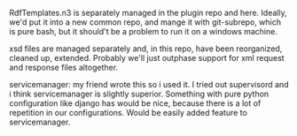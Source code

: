 

RdfTemplates.n3 is separately managed in the plugin repo and here. 
Ideally, we'd put it into a new common repo, and mange it with git-subrepo, which is pure bash, but it should't be a problem to run it on a windows machine.

xsd files are managed separately and, in this repo, have been reorganized, cleaned up, extended. Probably we'll just outphase support for xml request and response files altogether. 

servicemanager: my friend wrote this so i used it. I tried out supervisord and i think servicemanager is slightly superior. Something with pure python configuration like django has would be nice, because there is a lot of repetition in our configurations. Would be easily added feature to servicemanager.

